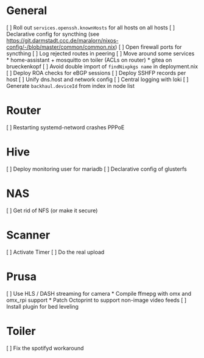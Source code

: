 # General
[ ] Roll out `services.openssh.knownHosts` for all hosts on all hosts
[ ] Declarative config for syncthing (see https://git.darmstadt.ccc.de/maralorn/nixos-config/-/blob/master/common/common.nix)
[ ] Open firewall ports for syncthing
[ ] Log rejected routes in peering
[ ] Move around some services
    * home-assistant + mosquitto on toiler (ACLs on router)
    * gitea on brueckenkopf
[ ] Avoid double import of `findNixpkgs name` in deployment.nix
[ ] Deploy ROA checks for eBGP sessions
[ ] Deploy SSHFP records per host
[ ] Unify dns.host and network config
[ ] Central logging with loki
[ ] Generate `backhaul.deviceId` from index in node list

# Router
[ ] Restarting systemd-netword crashes PPPoE

# Hive
[ ] Deploy monitoring user for mariadb
[ ] Declarative config of glusterfs

# NAS
[ ] Get rid of NFS (or make it secure)

# Scanner
[ ] Activate Timer
[ ] Do the real upload

# Prusa
[ ] Use HLS / DASH streaming for camera
    * Compile ffmepg with omx and omx_rpi support
    * Patch Octoprint to support non-image video feeds
[ ] Install plugin for bed leveling

# Toiler
[ ] Fix the spotifyd workaround
